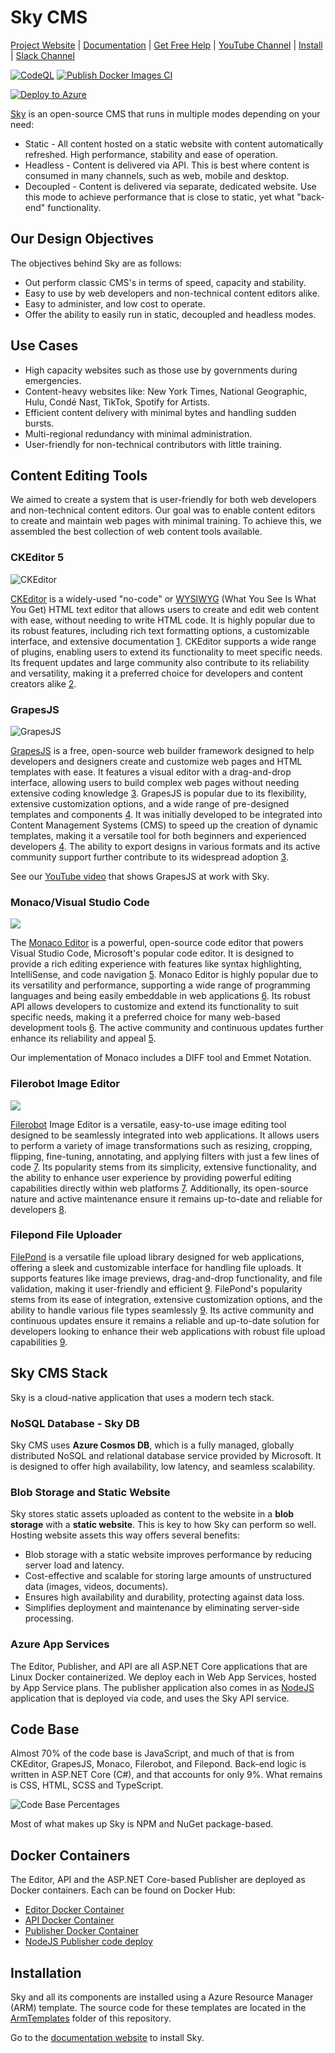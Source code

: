 # Sky CMS
[Project Website](https://Sky.moonrise.net) | [Documentation](https://Sky.moonrise.net/Docs) | [Get Free Help](https://Sky.moonrise.net/Support) | [YouTube Channel](https://www.youtube.com/@Sky-cms) | [Install](https://github.com/MoonriseSoftwareCalifornia/SkyCMS?tab=readme-ov-file#installation) | [Slack Channel](https://Sky-cms.slack.com/)

[![CodeQL](https://github.com/MoonriseSoftwareCalifornia/SkyCMS/actions/workflows/codeql.yml/badge.svg)](https://github.com/MoonriseSoftwareCalifornia/SkyCMS/actions/workflows/codeql.yml)
[![Publish Docker Images CI](https://github.com/MoonriseSoftwareCalifornia/SkyCMS/actions/workflows/docker-image.yml/badge.svg)](https://github.com/MoonriseSoftwareCalifornia/SkyCMS/actions/workflows/docker-image.yml)

[![Deploy to Azure](https://aka.ms/deploytoazurebutton)](https://portal.azure.com/#create/Microsoft.Template/uri/https%3A%2F%2Fraw.githubusercontent.com%2FMoonriseSoftwareCalifornia%2FSkyCMS%2Frefs%2Fheads%2Fmain%2FArmTemplates%2Fazuredeploy.json)

[Sky](https://Sky.moonrise.net/) is an open-source CMS that runs in multiple modes depending on your need:

* Static - All content hosted on a static website with content automatically refreshed. High performance, stability and ease of operation.
* Headless - Content is delivered via API. This is best where content is consumed in many channels, such as web, mobile and desktop.
* Decoupled - Content is delivered via separate, dedicated website. Use this mode to achieve performance that is close to static, yet what "back-end" functionality.

## Our Design Objectives

The objectives behind Sky are as follows:

* Out perform classic CMS's in terms of speed, capacity and stability.
* Easy to use by web developers and non-technical content editors alike.
* Easy to administer, and low cost to operate.
* Offer the ability to easily run in static, decoupled and headless modes.

## Use Cases

* High capacity websites such as those use by governments during emergencies.
* Content-heavy websites like: New York Times, National Geographic, Hulu, Condé Nast, TikTok, Spotify for Artists.
* Efficient content delivery with minimal bytes and handling sudden bursts.
* Multi-regional redundancy with minimal administration.
* User-friendly for non-technical contributors with little training.

## Content Editing Tools

We aimed to create a system that is user-friendly for both web developers and non-technical content editors. Our goal was to enable content editors to create and maintain web pages with minimal training. To achieve this, we assembled the best collection of web content tools available.

### CKEditor 5

![CKEditor](ckeditor.webp)

[CKEditor](https://ckeditor.com/) is a widely-used "no-code" or [WYSIWYG](https://en.wikipedia.org/wiki/WYSIWYG) (What You See Is What You Get) HTML text editor that allows users to create and edit web content with ease, without needing to write HTML code. It is highly popular due to its robust features, including rich text formatting options, a customizable interface, and extensive documentation [1](https://trends.builtwith.com/widgets/CKEditor). CKEditor supports a wide range of plugins, enabling users to extend its functionality to meet specific needs. Its frequent updates and large community also contribute to its reliability and versatility, making it a preferred choice for developers and content creators alike [2](https://dev.to/keganblumenthal/froala-vs-ckeditor-a-duel-between-the-two-most-popular-html-editors-3igg).

### GrapesJS

![GrapesJS](grapesjs.png)

[GrapesJS](https://grapesjs.com/) is a free, open-source web builder framework designed to help developers and designers create and customize web pages and HTML templates with ease. It features a visual editor with a drag-and-drop interface, allowing users to build complex web pages without needing extensive coding knowledge [3](https://esketchers.com/grapesjs-things-to-consider-before-using-it/). GrapesJS is popular due to its flexibility, extensive customization options, and a wide range of pre-designed templates and components [4](https://www.talentica.com/blogs/grapesjs-things-to-consider-before-using-it/). It was initially developed to be integrated into Content Management Systems (CMS) to speed up the creation of dynamic templates, making it a versatile tool for both beginners and experienced developers [4](https://www.talentica.com/blogs/grapesjs-things-to-consider-before-using-it/). The ability to export designs in various formats and its active community support further contribute to its widespread adoption [3](https://esketchers.com/grapesjs-things-to-consider-before-using-it/).

See our [YouTube video](https://www.youtube.com/watch?v=mVGPlbnbC5c) that shows GrapesJS at work with Sky.

### Monaco/Visual Studio Code

<image src="./CodeEditor.png" style="max-width: 380px;">

The [Monaco Editor](https://microsoft.github.io/monaco-editor/) is a powerful, open-source code editor that powers Visual Studio Code, Microsoft's popular code editor. It is designed to provide a rich editing experience with features like syntax highlighting, IntelliSense, and code navigation [5](https://snyk.io/advisor/python/monaco-editor). Monaco Editor is highly popular due to its versatility and performance, supporting a wide range of programming languages and being easily embeddable in web applications [6](https://npm-compare.com/codemirror,monaco-editor). Its robust API allows developers to customize and extend its functionality to suit specific needs, making it a preferred choice for many web-based development tools [6](https://npm-compare.com/codemirror,monaco-editor). The active community and continuous updates further enhance its reliability and appeal [5](https://snyk.io/advisor/python/monaco-editor).

Our implementation of Monaco includes a DIFF tool and Emmet Notation.

### Filerobot Image Editor

<image src="./Filerobot.png" style="max-width: 380px;">

[Filerobot](https://scaleflex.github.io/filerobot-image-editor/) Image Editor is a versatile, easy-to-use image editing tool designed to be seamlessly integrated into web applications. It allows users to perform a variety of image transformations such as resizing, cropping, flipping, fine-tuning, annotating, and applying filters with just a few lines of code [7](https://github.com/scaleflex/filerobot-image-editor). Its popularity stems from its simplicity, extensive functionality, and the ability to enhance user experience by providing powerful editing capabilities directly within web platforms [7](https://github.com/scaleflex/filerobot-image-editor). Additionally, its open-source nature and active maintenance ensure it remains up-to-date and reliable for developers [8](https://socket.dev/npm/package/filerobot-image-editor).

### Filepond File Uploader

[FilePond](https://pqina.nl/filepond/) is a versatile file upload library designed for web applications, offering a sleek and customizable interface for handling file uploads. It supports features like image previews, drag-and-drop functionality, and file validation, making it user-friendly and efficient [9](https://npm-compare.com/filepond). FilePond's popularity stems from its ease of integration, extensive customization options, and the ability to handle various file types seamlessly [9](https://npm-compare.com/filepond). Its active community and continuous updates ensure it remains a reliable and up-to-date solution for developers looking to enhance their web applications with robust file upload capabilities [9](https://npm-compare.com/filepond).

## Sky CMS Stack

Sky is a cloud-native application that uses a modern tech stack.

### NoSQL Database - Sky DB

Sky CMS uses **Azure Cosmos DB**, which is a fully managed, globally distributed NoSQL and relational database service provided by Microsoft. It is designed to offer high availability, low latency, and seamless scalability.

### Blob Storage and Static Website

Sky stores static assets uploaded as content to the website in a **blob storage** with a **static website**. This is key to how Sky can perform so well. Hosting website assets this way offers several benefits:

* Blob storage with a static website improves performance by reducing server load and latency.
* Cost-effective and scalable for storing large amounts of unstructured data (images, videos, documents).
* Ensures high availability and durability, protecting against data loss.
* Simplifies deployment and maintenance by eliminating server-side processing.

### Azure App Services

The Editor, Publisher, and API are all ASP.NET Core applications that are Linux Docker containerized.  We deploy each in Web App Services, hosted by App Service plans.  The publisher application also comes in as [NodeJS](https://github.com/MoonriseSoftwareCalifornia/Sky.Publisher.NodeJs) application that is deployed via code, and uses the Sky API service.

## Code Base

Almost 70% of the code base is JavaScript, and much of that is from CKEditor, GrapesJS, Monaco, Filerobot, and Filepond. Back-end logic is written in ASP.NET Core (C#), and that accounts for only 9%. What remains is CSS, HTML, SCSS and TypeScript.

![Code Base Percentages](SkyCodeBase.png)

Most of what makes up Sky is NPM and NuGet package-based.

## Docker Containers

The Editor, API and the ASP.NET Core-based Publisher are deployed as Docker containers.  Each can be found on Docker Hub:

* [Editor Docker Container](https://hub.docker.com/r/toiyabe/Sky-editor)
* [API Docker Container](https://hub.docker.com/r/toiyabe/Sky-api)
* [Publisher Docker Container](https://hub.docker.com/r/toiyabe/Sky-publisher)
* [NodeJS Publisher code deploy](https://github.com/MoonriseSoftwareCalifornia/Sky.Publisher.NodeJs)

## Installation

Sky and all its components are installed using a Azure Resource Manager (ARM) template.  The source code for these templates are located in the [ArmTemplates](https://github.com/MoonriseSoftwareCalifornia/SkyCMS/tree/main/ArmTemplates/Installation) folder of this repository.

Go to the [documentation website](https://Sky.moonrise.net/install) to install Sky.
